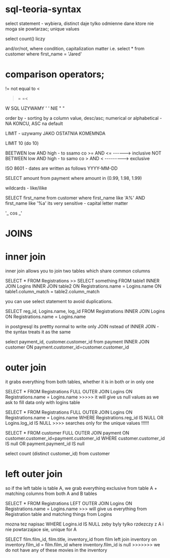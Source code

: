# sql-teoria-syntax 

select statement - wybiera, distinct daje tylko odmienne dane ktore nie moga sie powtarzac; unique values 

select count() liczy

and/or/not, where condition, capitalization matter
i.e. select * from customer
where first_name = 'Jared'


comparison operators;
=
!= not equal to
<
>
>=
=<

W SQL UZYWAMY ' ' NIE " "

order by - sorting by a column value, desc/asc; numerical or alphabetical - NA KONCU, ASC na default

LIMIT - uzywamy JAKO OSTATNIA KOMEMNDA 

LIMIT 10 (do 10)

BEETWEN low AND high - to ssamo co >= AND <= ------> inclusive
NOT BETWEEN low AND high - to samo co > AND <  ---------> exclusive

ISO 8601 - dates are written as follows YYYY-MM-DD

SELECT amount from payment
where amount in (0.99, 1.98, 1.99)

wildcards - like/ilike

SELECT first_name from customer
where first_name like 'A%' AND first_name like '%a'
its very sensitive - capital letter matter

'_ cos _'

# JOINS

# inner join
inner join allows you to join two tables which share common columns

SELECT * FROM Registrations                   >>  SELECT something FROM table1
INNER JOIN Logins                                 INNER JOIN table2
ON Registrations.name = Logins.name               ON table1.column_match = table2.column_match

you can use select statement to avoid duplications.

SELECT reg_id, Logins.name, log_id
FROM Registrations
INNER JOIN Logins
ON Registrations.name = Logins.name

in postgresql its prettty normal to write only JOIN nstead of INNER JOIN - the syntax treats it as the same

select payment_id, customer.customer_id from payment
INNER JOIN customer
ON payment.customer_id=customer.customer_id

# outer join 
it grabs everything from both tables, whether it is in both or in only one

SELECT * FROM Registrations
FULL OUTER JOIN Logins 
ON Registrations.name = Logins.name >>>>> it will give us null values as we ask to fill data only with logins table

SELECT * FROM Registrations
FULL OUTER JOIN Logins
ON Registrations.name = Logins.name
WHERE Registrations.reg_id IS NULL OR Logins.log_id IS NULL   >>>> searches only for the unique values !!!!!!

SELECT * FROM customer
FULL OUTER JOIN payment
ON customer.customer_id=payment.customer_id
WHERE customer.customer_id IS null 
OR payment.payment_id IS null

select count (distinct customer_id) from customer

# left outer join

so if the left table is table A, we grab everything exclusive from table A + matching columns from both A and B tables

SELECT * FROM Registrations
LEFT OUTER JOIN Logins
ON Registrations.name = Logins.name >>> will give us everything from Registration table and matching things from Logins

mozna tez napisac
WHERE Logins.id IS NULL zeby byly tylko rzdezczy z A i nie powtarzajace sie, unique for A


SELECT film.film_id, film.title, inventory_id from film
left join inventory on inventory.film_id = film.film_id
where inventory.film_id is null     >>>>>>> we do not have any of these movies in the inventory
